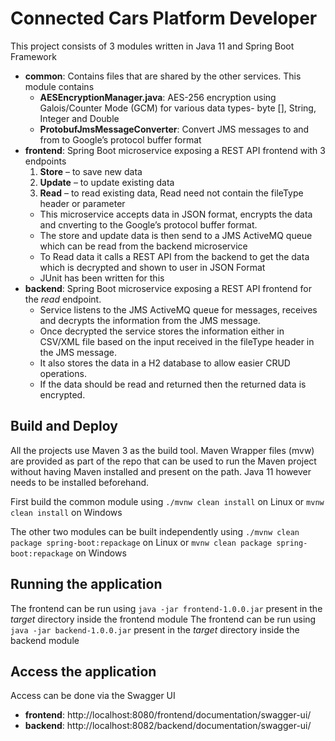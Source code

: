 # Connected Cars Platform Developer
This project consists of 3 modules written in Java 11 and Spring Boot Framework
- **common**: Contains files that are shared by the other services. This module contains
  - **AESEncryptionManager.java**: AES-256 encryption using Galois/Counter Mode (GCM) for various data types- byte [], String, Integer and Double
  - **ProtobufJmsMessageConverter**: Convert JMS messages to and from to Google’s protocol buffer format 
- **frontend**: Spring Boot microservice exposing a REST API frontend with 3 endpoints
    1.	**Store** – to save new data
    2.	**Update** – to update existing data
    3.	**Read** – to read existing data, Read need not contain the fileType header or parameter
    - This microservice accepts data in JSON format, encrypts the data and cnverting to the Google’s protocol buffer format. 
    - The store and update data is then send to a JMS ActiveMQ queue which can be read from the backend microservice
    - To Read data it calls a REST API from the backend to get the data which is decrypted and shown to user in JSON Format
    - JUnit has been written for this
- **backend**: Spring Boot microservice exposing a REST API frontend for the *read* endpoint. 
  - Service listens to the JMS ActiveMQ queue for messages, receives and decrypts the information from the JMS message.
  -	Once decrypted the service stores the information either in CSV/XML file based on the input received in the fileType header in the JMS message.
  -	It also stores the data in a H2 database to allow easier CRUD operations.
  -	If the data should be read and returned then the returned data is encrypted.


## Build and Deploy
All the projects use Maven 3 as the build tool. Maven Wrapper files (mvw) are provided as part of the repo that can be used to run the Maven project without having Maven installed and present on the path. Java 11 however needs to be installed beforehand.

First build the common module using
`./mvnw clean install` on Linux or `mvnw clean install` on Windows

The other two modules can be built independently using
`./mvnw clean package spring-boot:repackage` on Linux or `mvnw clean package spring-boot:repackage` on Windows

## Running the application
The frontend can be run using `java -jar frontend-1.0.0.jar` present in the *target* directory inside the frontend module
The frontend can be run using `java -jar backend-1.0.0.jar` present in the *target* directory inside the backend module

## Access the application
Access can be done via the Swagger UI 
- **frontend**: http://localhost:8080/frontend/documentation/swagger-ui/
- **backend**: http://localhost:8082/backend/documentation/swagger-ui/



 
